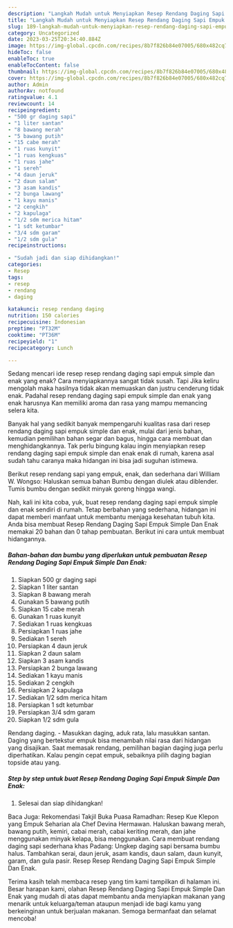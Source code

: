 ```yaml
---
description: "Langkah Mudah untuk Menyiapkan Resep Rendang Daging Sapi Empuk Simple Dan Enak Menu Buat lebaran"
title: "Langkah Mudah untuk Menyiapkan Resep Rendang Daging Sapi Empuk Simple Dan Enak Menu Buat lebaran"
slug: 189-langkah-mudah-untuk-menyiapkan-resep-rendang-daging-sapi-empuk-simple-dan-enak-menu-buat-lebaran
category: Uncategorized
date: 2023-03-25T20:34:40.884Z
image: https://img-global.cpcdn.com/recipes/8b7f826b84e07005/680x482cq70/resep-rendang-daging-sapi-empuk-simple-dan-enak-foto-resep-utama.jpg
hideToc: false
enableToc: true
enableTocContent: false
thumbnail: https://img-global.cpcdn.com/recipes/8b7f826b84e07005/680x482cq70/resep-rendang-daging-sapi-empuk-simple-dan-enak-foto-resep-utama.jpg
cover: https://img-global.cpcdn.com/recipes/8b7f826b84e07005/680x482cq70/resep-rendang-daging-sapi-empuk-simple-dan-enak-foto-resep-utama.jpg
author: Admin
authorAv: notfound
ratingvalue: 4.1
reviewcount: 14
recipeingredient:
- "500 gr daging sapi"
- "1 liter santan"
- "8 bawang merah"
- "5 bawang putih"
- "15 cabe merah"
- "1 ruas kunyit"
- "1 ruas kengkuas"
- "1 ruas jahe"
- "1 sereh"
- "4 daun jeruk"
- "2 daun salam"
- "3 asam kandis"
- "2 bunga lawang"
- "1 kayu manis"
- "2 cengkih"
- "2 kapulaga"
- "1/2 sdm merica hitam"
- "1 sdt ketumbar"
- "3/4 sdm garam"
- "1/2 sdm gula"
recipeinstructions:

- "Sudah jadi dan siap dihidangkan!"
categories:
- Resep
tags:
- resep
- rendang
- daging

katakunci: resep rendang daging 
nutrition: 150 calories
recipecuisine: Indonesian
preptime: "PT32M"
cooktime: "PT36M"
recipeyield: "1"
recipecategory: Lunch

---
```



Sedang mencari ide resep resep rendang daging sapi empuk simple dan enak yang enak? Cara menyiapkannya sangat tidak susah. Tapi Jika keliru mengolah maka hasilnya tidak akan memuaskan dan justru cenderung tidak enak. Padahal resep rendang daging sapi empuk simple dan enak yang enak harusnya Kan memiliki aroma dan rasa yang mampu memancing selera kita.


Banyak hal yang sedikit banyak mempengaruhi kualitas rasa dari resep rendang daging sapi empuk simple dan enak, mulai dari jenis bahan, kemudian pemilihan bahan segar dan bagus, hingga cara membuat dan menghidangkannya. Tak perlu bingung kalau ingin menyiapkan resep rendang daging sapi empuk simple dan enak enak di rumah, karena asal sudah tahu caranya maka hidangan ini bisa jadi suguhan istimewa.

Berikut resep rendang sapi yang empuk, enak, dan sederhana dari William W. Wongso: Haluskan semua bahan Bumbu dengan diulek atau diblender. Tumis bumbu dengan sedikit minyak goreng hingga wangi.


Nah, kali ini kita coba, yuk, buat resep rendang daging sapi empuk simple dan enak sendiri di rumah. Tetap berbahan yang sederhana, hidangan ini dapat memberi manfaat untuk membantu menjaga kesehatan tubuh kita. Anda bisa membuat Resep Rendang Daging Sapi Empuk Simple Dan Enak memakai 20 bahan dan 0 tahap pembuatan. Berikut ini cara untuk membuat hidangannya.

<!--inarticleads1-->

##### Bahan-bahan dan bumbu yang diperlukan untuk pembuatan Resep Rendang Daging Sapi Empuk Simple Dan Enak:

1. Siapkan 500 gr daging sapi
1. Siapkan 1 liter santan
1. Siapkan 8 bawang merah
1. Gunakan 5 bawang putih
1. Siapkan 15 cabe merah
1. Gunakan 1 ruas kunyit
1. Sediakan 1 ruas kengkuas
1. Persiapkan 1 ruas jahe
1. Sediakan 1 sereh
1. Persiapkan 4 daun jeruk
1. Siapkan 2 daun salam
1. Siapkan 3 asam kandis
1. Persiapkan 2 bunga lawang
1. Sediakan 1 kayu manis
1. Sediakan 2 cengkih
1. Persiapkan 2 kapulaga
1. Sediakan 1/2 sdm merica hitam
1. Persiapkan 1 sdt ketumbar
1. Persiapkan 3/4 sdm garam
1. Siapkan 1/2 sdm gula


Rendang daging. - Masukkan daging, aduk rata, lalu masukkan santan. Daging yang bertekstur empuk bisa menambah nilai rasa dari hidangan yang disajikan. Saat memasak rendang, pemilihan bagian daging juga perlu diperhatikan. Kalau pengin cepat empuk, sebaiknya pilih daging bagian topside atau yang. 

<!--inarticleads2-->

##### Step by step untuk buat Resep Rendang Daging Sapi Empuk Simple Dan Enak:


1. Selesai dan siap dihidangkan!

Baca Juga: Rekomendasi Takjil Buka Puasa Ramadhan: Resep Kue Klepon yang Empuk Seharian ala Chef Devina Hermawan. Haluskan bawang merah, bawang putih, kemiri, cabai merah, cabai keriting merah, dan jahe menggunakan minyak kelapa, bisa menggunakan. Cara membuat rendang daging sapi sederhana khas Padang: Ungkep daging sapi bersama bumbu halus. Tambahkan serai, daun jeruk, asam kandis, daun salam, daun kunyit, garam, dan gula pasir. Resep Resep Rendang Daging Sapi Empuk Simple Dan Enak. 

Terima kasih telah membaca resep yang tim kami tampilkan di halaman ini. Besar harapan kami, olahan Resep Rendang Daging Sapi Empuk Simple Dan Enak yang mudah di atas dapat membantu anda menyiapkan makanan yang menarik untuk keluarga/teman ataupun menjadi ide bagi kamu yang berkeinginan untuk berjualan makanan. Semoga bermanfaat dan selamat mencoba!
